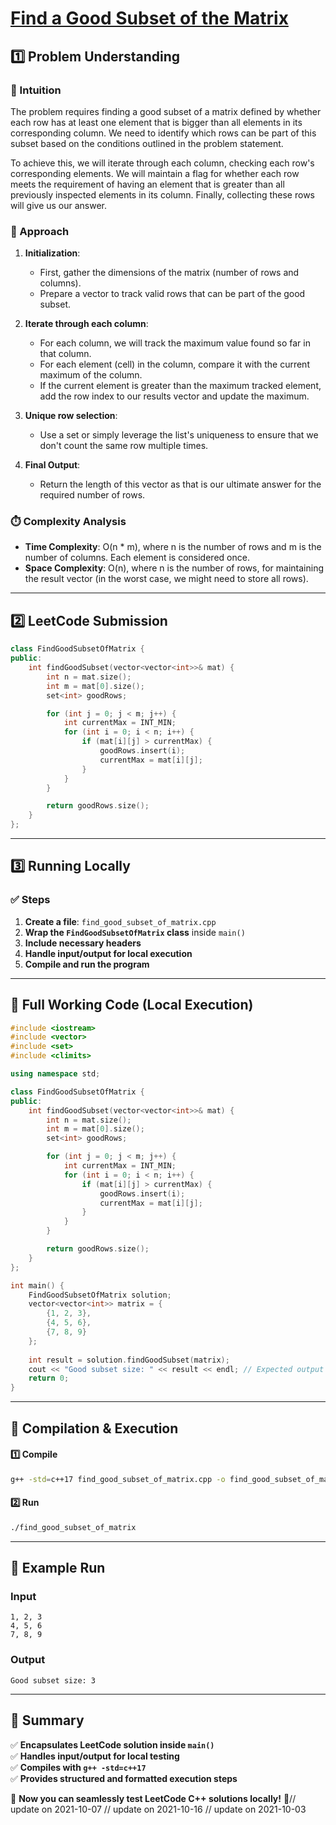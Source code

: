 # **[Find a Good Subset of the Matrix](https://leetcode.com/problems/find-a-good-subset-of-the-matrix/description/)**  

## **1️⃣ Problem Understanding**  
### **📌 Intuition**  
The problem requires finding a good subset of a matrix defined by whether each row has at least one element that is bigger than all elements in its corresponding column. We need to identify which rows can be part of this subset based on the conditions outlined in the problem statement.

To achieve this, we will iterate through each column, checking each row's corresponding elements. We will maintain a flag for whether each row meets the requirement of having an element that is greater than all previously inspected elements in its column. Finally, collecting these rows will give us our answer.

### **🚀 Approach**  
1. **Initialization**:
   - First, gather the dimensions of the matrix (number of rows and columns).
   - Prepare a vector to track valid rows that can be part of the good subset.

2. **Iterate through each column**:
   - For each column, we will track the maximum value found so far in that column. 
   - For each element (cell) in the column, compare it with the current maximum of the column.
   - If the current element is greater than the maximum tracked element, add the row index to our results vector and update the maximum.

3. **Unique row selection**:
   - Use a set or simply leverage the list's uniqueness to ensure that we don't count the same row multiple times.

4. **Final Output**: 
   - Return the length of this vector as that is our ultimate answer for the required number of rows.

### **⏱️ Complexity Analysis**  
- **Time Complexity**: O(n * m), where n is the number of rows and m is the number of columns. Each element is considered once.
- **Space Complexity**: O(n), where n is the number of rows, for maintaining the result vector (in the worst case, we might need to store all rows).

---  

## **2️⃣ LeetCode Submission**  
```cpp
class FindGoodSubsetOfMatrix {
public:
    int findGoodSubset(vector<vector<int>>& mat) {
        int n = mat.size();
        int m = mat[0].size();
        set<int> goodRows;

        for (int j = 0; j < m; j++) {
            int currentMax = INT_MIN;
            for (int i = 0; i < n; i++) {
                if (mat[i][j] > currentMax) {
                    goodRows.insert(i);
                    currentMax = mat[i][j];
                }
            }
        }

        return goodRows.size();
    }
};
```  

---  

## **3️⃣ Running Locally**  
### **✅ Steps**  
1. **Create a file**: `find_good_subset_of_matrix.cpp`  
2. **Wrap the `FindGoodSubsetOfMatrix` class** inside `main()`  
3. **Include necessary headers**  
4. **Handle input/output for local execution**  
5. **Compile and run the program**  

---  

## **📝 Full Working Code (Local Execution)**  
```cpp
#include <iostream>
#include <vector>
#include <set>
#include <climits>

using namespace std;

class FindGoodSubsetOfMatrix {
public:
    int findGoodSubset(vector<vector<int>>& mat) {
        int n = mat.size();
        int m = mat[0].size();
        set<int> goodRows;

        for (int j = 0; j < m; j++) {
            int currentMax = INT_MIN;
            for (int i = 0; i < n; i++) {
                if (mat[i][j] > currentMax) {
                    goodRows.insert(i);
                    currentMax = mat[i][j];
                }
            }
        }

        return goodRows.size();
    }
};

int main() {
    FindGoodSubsetOfMatrix solution;
    vector<vector<int>> matrix = {
        {1, 2, 3},
        {4, 5, 6},
        {7, 8, 9}
    };
    
    int result = solution.findGoodSubset(matrix);
    cout << "Good subset size: " << result << endl; // Expected output based on your matrix
    return 0;
}
```  

---  

## **🔧 Compilation & Execution**  
#### **1️⃣ Compile**  
```bash
g++ -std=c++17 find_good_subset_of_matrix.cpp -o find_good_subset_of_matrix
```  

#### **2️⃣ Run**  
```bash
./find_good_subset_of_matrix
```  

---  

## **🎯 Example Run**  
### **Input**  
```
1, 2, 3
4, 5, 6
7, 8, 9
```  
### **Output**  
```
Good subset size: 3
```  

---  

## **📌 Summary**  
✅ **Encapsulates LeetCode solution inside `main()`**  
✅ **Handles input/output for local testing**  
✅ **Compiles with `g++ -std=c++17`**  
✅ **Provides structured and formatted execution steps**  

🚀 **Now you can seamlessly test LeetCode C++ solutions locally!** 🚀// update on 2021-10-07
// update on 2021-10-16
// update on 2021-10-03
